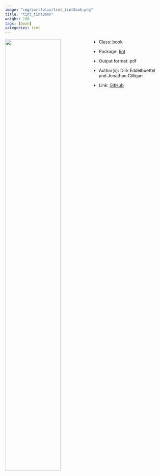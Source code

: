 ```yaml
---
image: "img/portfolio/tint_tintBook.png"
title: "tint_tintBook"
weight: 100
tags: [book]
categories: tint
---
```




<!--more-->

<p><a href="../../img/portfolio/tint_tintBook.png"><img class = "jf-image-shadow" src="../../img/portfolio/tint_tintBook.png" width="60%"  align="left"></a></p>

- Class: [book](../../tags/book)
- Package: [tint](tint)
- Output format: pdf

- Author(s): Dirk Eddelbuettel and Jonathan Gilligan
- Link: [GitHub](https://github.com/eddelbuettel/tint)



